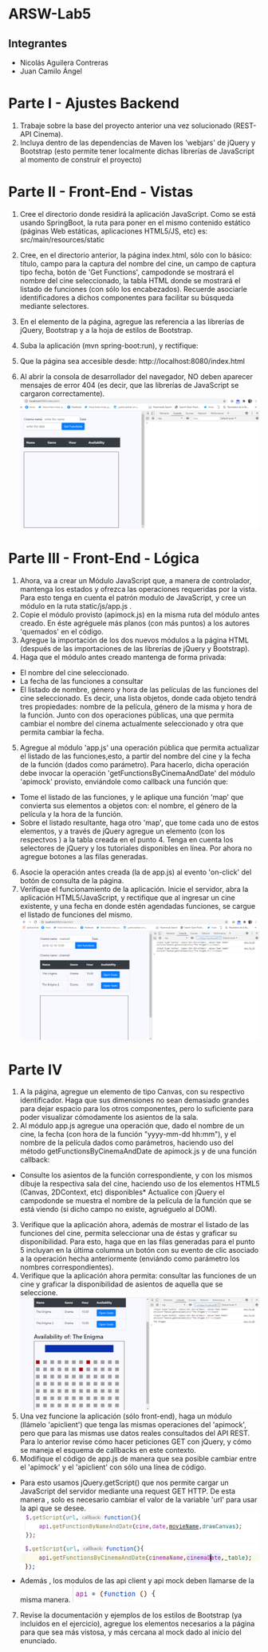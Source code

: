 # ARSW-Lab5

## Integrantes

*   Nicolás Aguilera Contreras
*   Juan Camilo Ángel 

# Parte I - Ajustes Backend

1. Trabaje sobre la base del proyecto anterior una vez solucionado (REST-API Cinema).
2. Incluya dentro de las dependencias de Maven los 'webjars' de jQuery y Bootstrap (esto permite tener localmente dichas librerías de JavaScript al momento de construír el proyecto)

# Parte II - Front-End - Vistas

1. Cree el directorio donde residirá la aplicación JavaScript. Como se está usando SpringBoot, la ruta para poner en el mismo contenido estático (páginas Web estáticas, aplicaciones HTML5/JS, etc) es: src/main/resources/static
2. Cree, en el directorio anterior, la página index.html, sólo con lo básico: título, campo para la captura del nombre del cine, un campo de captura tipo fecha, botón de 'Get Functions', campodonde se mostrará el nombre del cine seleccionado, la tabla HTML donde se mostrará el listado de funciones (con sólo los encabezados). Recuerde asociarle identificadores a dichos componentes para facilitar su búsqueda mediante selectores.
3. En el elemento <head> de la página, agregue las referencia a las librerías de jQuery, Bootstrap y a la hoja de estilos de Bootstrap.
4. Suba la aplicación (mvn spring-boot:run), y rectifique:
  
1. Que la página sea accesible desde: http://localhost:8080/index.html
2. Al abrir la consola de desarrollador del navegador, NO deben aparecer mensajes de error 404 (es decir, que las librerías de JavaScript se cargaron correctamente).
![](https://github.com/juancamilo399/ARSW-Lab5/blob/master/CINEMA%20II/img/parte2index.PNG)

# Parte III - Front-End - Lógica

1. Ahora, va a crear un Módulo JavaScript que, a manera de controlador, mantenga los estados y ofrezca las operaciones requeridas por la vista. Para esto tenga en cuenta el patrón modulo de JavaScript, y cree un módulo en la ruta static/js/app.js .
2. Copie el módulo provisto (apimock.js) en la misma ruta del módulo antes creado. En éste agréguele más planos (con más puntos) a los autores 'quemados' en el código.
3. Agregue la importación de los dos nuevos módulos a la página HTML (después de las importaciones de las librerías de jQuery y Bootstrap).
4. Haga que el módulo antes creado mantenga de forma privada:
* El nombre del cine seleccionado.
* La fecha de las funciones a consultar
* El listado de nombre, género y hora de las películas de las funciones del cine seleccionado. Es decir, una lista objetos, donde cada objeto tendrá tres propiedades: nombre de la película, género de la misma y hora de la función.
Junto con dos operaciones públicas, una que permita cambiar el nombre del cinema actualmente seleccionado y otra que permita cambiar la fecha.
5. Agregue al módulo 'app.js' una operación pública que permita actualizar el listado de las funciones,esto, a partir del nombre del cine y la fecha de la función (dados como parámetro). Para hacerlo, dicha operación debe invocar la operación 'getFunctionsByCinemaAndDate' del módulo 'apimock' provisto, enviándole como callback una función que:
* Tome el listado de las funciones, y le aplique una función 'map' que convierta sus elementos a objetos con: el nombre, el género de la película y la hora de la función.
* Sobre el listado resultante, haga otro 'map', que tome cada uno de estos elementos, y a través de jQuery agregue un elemento <tr> (con los respectvos <td>) a la tabla creada en el punto 4. Tenga en cuenta los selectores de jQuery y los tutoriales disponibles en línea. Por ahora no agregue botones a las filas generadas.
6. Asocie la operación antes creada (la de app.js) al evento 'on-click' del botón de consulta de la página.
7. Verifique el funcionamiento de la aplicación. Inicie el servidor, abra la aplicación HTML5/JavaScript, y rectifique que al ingresar un cine existente, y una fecha en donde estén agendadas funciones, se cargue el listado de funciones del mismo.
![](https://github.com/juancamilo399/ARSW-Lab5/blob/master/CINEMA%20II/img/parte3funcionamiento.PNG)
  
# Parte IV

1. A la página, agregue un elemento de tipo Canvas, con su respectivo identificador. Haga que sus dimensiones no sean demasiado grandes para dejar espacio para los otros componentes, pero lo suficiente para poder visualizar cómodamente los asientos de la sala.
2. Al módulo app.js agregue una operación que, dado el nombre de un cine, la fecha (con hora de la función "yyyy-mm-dd hh:mm"), y el nombre de la película dados como parámetros, haciendo uso del método getFunctionsByCinemaAndDate de apimock.js y de una función callback:
* Consulte los asientos de la función correspondiente, y con los mismos dibuje la respectiva sala del cine, haciendo uso de los elementos HTML5 (Canvas, 2DContext, etc) disponibles* Actualice con jQuery el campodonde se muestra el nombre de la película de la función que se está viendo (si dicho campo no existe, agruéguelo al DOM).
3. Verifique que la aplicación ahora, además de mostrar el listado de las funciones del cine, permita seleccionar una de éstas y graficar su disponibilidad. Para esto, haga que en las filas generadas para el punto 5 incluyan en la última columna un botón con su evento de clic asociado a la operación hecha anteriormente (enviándo como parámetro los nombres correspondientes).
4. Verifique que la aplicación ahora permita: consultar las funciones de un cine y graficar la disponibilidad de asientos de aquella que se seleccione.
![](https://github.com/juancamilo399/ARSW-Lab5/blob/master/CINEMA%20II/img/parte4grafica.PNG)
5. Una vez funcione la aplicación (sólo front-end), haga un módulo (llámelo 'apiclient') que tenga las mismas operaciones del 'apimock', pero que para las mismas use datos reales consultados del API REST. Para lo anterior revise cómo hacer peticiones GET con jQuery, y cómo se maneja el esquema de callbacks en este contexto.
6. Modifique el código de app.js de manera que sea posible cambiar entre el 'apimock' y el 'apiclient' con sólo una línea de código.
* Para esto usamos jQuery.getScript() que nos permite cargar un JavaScript del servidor mediante una request GET HTTP. De esta manera , solo es necesario cambiar el valor de la variable 'url' para usar la api que se desee. 
![](https://github.com/juancamilo399/ARSW-Lab5/blob/master/CINEMA%20II/img/parte4script1.PNG)
![](https://github.com/juancamilo399/ARSW-Lab5/blob/master/CINEMA%20II/img/parte4script2.PNG)
* Además , los modulos de las api client y api mock deben llamarse de la misma manera.
![](https://github.com/juancamilo399/ARSW-Lab5/blob/master/CINEMA%20II/img/parte4api.PNG)
7. Revise la documentación y ejemplos de los estilos de Bootstrap (ya incluidos en el ejercicio), agregue los elementos necesarios a la página para que sea más vistosa, y más cercana al mock dado al inicio del enunciado.


